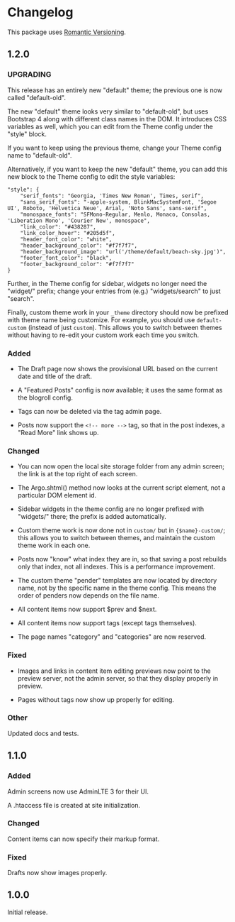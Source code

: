 # Changelog

This package uses [Romantic Versioning](http://blog.legacyteam.info/2015/12/romver-romantic-versioning/).

## 1.2.0

### UPGRADING

This release has an entirely new "default" theme; the previous one is now called "default-old".

The new "default" theme looks very similar to "default-old", but uses Bootstrap 4 along with different class names in the DOM. It introduces CSS variables as well, which you can edit from the Theme config under the "style" block.

If you want to keep using the previous theme, change your Theme config name to "default-old".

Alternatively, if you want to keep the new "default" theme, you can add this new block to the Theme config to edit the style variables:

    "style": {
        "serif_fonts": "Georgia, 'Times New Roman', Times, serif",
        "sans_serif_fonts": "-apple-system, BlinkMacSystemFont, 'Segoe UI', Roboto, 'Helvetica Neue', Arial, 'Noto Sans', sans-serif",
        "monospace_fonts": "SFMono-Regular, Menlo, Monaco, Consolas, 'Liberation Mono', 'Courier New', monospace",
        "link_color": "#438287",
        "link_color_hover": "#205d5f",
        "header_font_color": "white",
        "header_background_color": "#f7f7f7",
        "header_background_image": "url('/theme/default/beach-sky.jpg')",
        "footer_font_color": "black",
        "footer_background_color": "#f7f7f7"
    }

Further, in the Theme config for sidebar, widgets no longer need the "widget/" prefix; change your entries from (e.g.) "widgets/search" to just "search".

Finally, custom theme work in your `_theme` directory should now be prefixed with theme name being customize. For example, you should use `default-custom` (instead of just `custom`). This allows you to switch between themes without having to re-edit your custom work each time you switch.

### Added

- The Draft page now shows the provisional URL based on the current date and title of the draft.

- A "Featured Posts" config is now available; it uses the same format as the blogroll config.

- Tags can now be deleted via the tag admin page.

- Posts now support the `<!-- more -->` tag, so that in the post indexes, a "Read More" link shows up.

### Changed

- You can now open the local site storage folder from any admin screen; the link is at the top right of each screen.

- The Argo.shtml() method now looks at the current script element, not a particular DOM element id.

- Sidebar widgets in the theme config are no longer prefixed with "widgets/" there; the prefix is added automatically.

- Custom theme work is now done not in `custom/` but in `{$name}-custom/`; this allows you to switch between themes, and maintain the custom theme work in each one.

- Posts now "know" what index they are in, so that saving a post rebuilds only that index, not all indexes. This is a performance improvement.

- The custom theme "pender" templates are now located by directory name, not by the specific name in the theme config. This means the order of penders now depends on the file name.

- All content items now support $prev and $next.

- All content items now support tags (except tags themselves).

- The page names "category" and "categories" are now reserved.

### Fixed

- Images and links in content item editing previews now point to the preview server, not the admin server, so that they display properly in preview.

- Pages without tags now show up properly for editing.

### Other

Updated docs and tests.


## 1.1.0

### Added

Admin screens now use AdminLTE 3 for their UI.

A .htaccess file is created at site initialization.

### Changed

Content items can now specify their markup format.

### Fixed

Drafts now show images properly.


## 1.0.0

Initial release.

